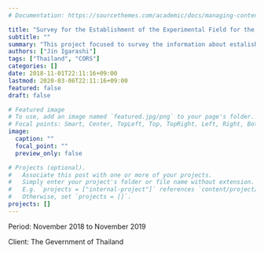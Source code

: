 ```yaml
---
# Documentation: https://sourcethemes.com/academic/docs/managing-content/

title: "Survey for the Establishment of the Experimental Field for the GNSS System Development in the Kingdom of Thailand"
subtitle: ""
summary: "This project focused to survey the information about estalishment of CORS data centre in Thailand."
authors: ["Jin Igarashi"]
tags: ["Thailand", "CORS"]
categories: []
date: 2018-11-01T22:11:16+09:00
lastmod: 2020-03-06T22:11:16+09:00
featured: false
draft: false

# Featured image
# To use, add an image named `featured.jpg/png` to your page's folder.
# Focal points: Smart, Center, TopLeft, Top, TopRight, Left, Right, BottomLeft, Bottom, BottomRight.
image:
  caption: ""
  focal_point: ""
  preview_only: false

# Projects (optional).
#   Associate this post with one or more of your projects.
#   Simply enter your project's folder or file name without extension.
#   E.g. `projects = ["internal-project"]` references `content/project/deep-learning/index.md`.
#   Otherwise, set `projects = []`.
projects: []
---
```


Period: November 2018 to November 2019

Client: The Gevernment of Thailand